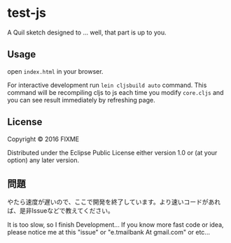 # test-js

A Quil sketch designed to ... well, that part is up to you.

## Usage

open `index.html` in your browser.

For interactive development run `lein cljsbuild auto` command. This command will be recompiling cljs to js each time you modify `core.cljs` and you can see result immediately by refreshing page.

## License

Copyright © 2016 FIXME

Distributed under the Eclipse Public License either version 1.0 or (at
your option) any later version.

## 問題
やたら速度が遅いので、ここで開発を終了しています。より速いコードがあれば、是非Issueなどで教えてください。


It is too slow, so I finish Development...
If you know more fast code or idea, please notice me at this "issue" or "e.tmailbank At gmail.com" or etc...
